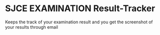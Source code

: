 # SJCE EXAMINATION Result-Tracker
Keeps the track of your examination result and you get the screenshot of your results through email
